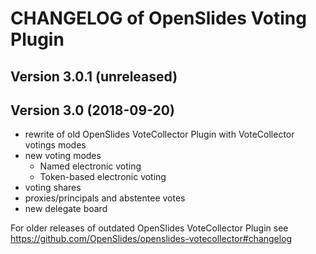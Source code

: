 # CHANGELOG of OpenSlides Voting Plugin

## Version 3.0.1 (unreleased)

## Version 3.0 (2018-09-20)
* rewrite of old OpenSlides VoteCollector Plugin
  with VoteCollector votings modes
* new voting modes
  - Named electronic voting
  - Token-based electronic voting
* voting shares
* proxies/principals and abstentee votes
* new delegate board


For older releases of outdated OpenSlides VoteCollector Plugin see
https://github.com/OpenSlides/openslides-votecollector#changelog

